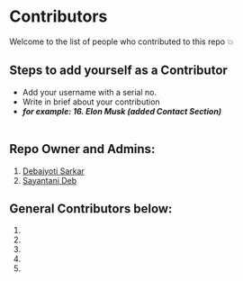 # Contributors
Welcome to the list of people who contributed to this repo 💥

## Steps to add yourself as a Contributor
- Add your username with a serial no.
- Write in brief about your contribution
- ___for example: 16. Elon Musk (added Contact Section)___ <br></br>

## Repo Owner and Admins:
1. [Debajyoti Sarkar](https://github.com/debajyotisarkarhome)
2. [Sayantani Deb]([http](https://github.com/SayantaniDeb))

## General Contributors below:
1.
2.
3.
4.
5.